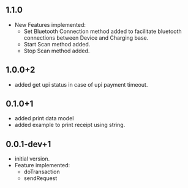 ## 1.1.0
* New Features implemented: 
  * Set Bluetooth Connection method added to facilitate bluetooth connections between Device and Charging base.
  * Start Scan method added.
  * Stop Scan method added.

## 1.0.0+2

* added get upi status in case of upi payment timeout.

## 0.1.0+1

* added print data model
* added example to print receipt using string.

## 0.0.1-dev+1

* initial version.
* Feature implemented:  
  * doTransaction
  * sendRequest
